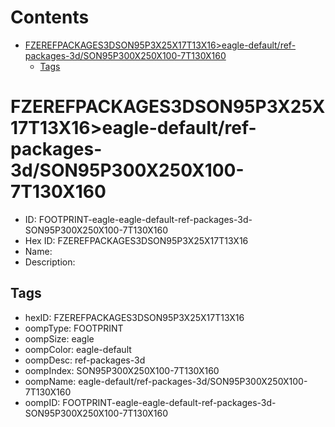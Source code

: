 



Contents
========

* [FZEREFPACKAGES3DSON95P3X25X17T13X16>eagle-default/ref-packages-3d/SON95P300X250X100-7T130X160](#fzerefpackages3dson95p3x25x17t13x16eagle-defaultref-packages-3dson95p300x250x100-7t130x160)
	* [Tags](#tags)

# FZEREFPACKAGES3DSON95P3X25X17T13X16>eagle-default/ref-packages-3d/SON95P300X250X100-7T130X160

- ID: FOOTPRINT-eagle-eagle-default-ref-packages-3d-SON95P300X250X100-7T130X160
- Hex ID: FZEREFPACKAGES3DSON95P3X25X17T13X16
- Name: 
- Description: 

## Tags

- hexID: FZEREFPACKAGES3DSON95P3X25X17T13X16
- oompType: FOOTPRINT
- oompSize: eagle
- oompColor: eagle-default
- oompDesc: ref-packages-3d
- oompIndex: SON95P300X250X100-7T130X160
- oompName: eagle-default/ref-packages-3d/SON95P300X250X100-7T130X160
- oompID: FOOTPRINT-eagle-eagle-default-ref-packages-3d-SON95P300X250X100-7T130X160

